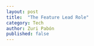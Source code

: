 ```yaml
---
layout: post
title:  "The Feature Lead Role"
category: Tech
author: Zuri Pabón
published: false
---
```


